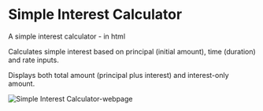 # Simple Interest Calculator
A simple interest calculator - in html

Calculates simple interest based on principal (initial amount), time (duration) and rate inputs.

Displays both total amount (principal plus interest) and interest-only amount.

![Simple Interest Calculator-webpage](https://user-images.githubusercontent.com/39152476/157136604-e76abf31-2478-474e-9f49-1b7921658d1e.jpg)
